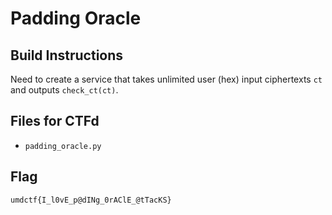 # Padding Oracle

## Build Instructions
Need to create a service that takes unlimited user (hex) input ciphertexts `ct` and outputs `check_ct(ct)`.

## Files for CTFd
- `padding_oracle.py` 

## Flag

`umdctf{I_l0vE_p@dINg_0rAClE_@tTacKS}`
